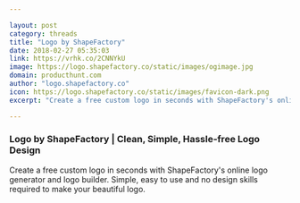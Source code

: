 ```yaml
---

layout: post
category: threads
title: "Logo by ShapeFactory"
date: 2018-02-27 05:35:03
link: https://vrhk.co/2CNNYkU
image: https://logo.shapefactory.co/static/images/ogimage.jpg
domain: producthunt.com
author: "logo.shapefactory.co"
icon: https://logo.shapefactory.co/static/images/favicon-dark.png
excerpt: "Create a free custom logo in seconds with ShapeFactory's online logo generator and logo builder. Simple, easy to use and no design skills required to make your beautiful logo."

---
```


### Logo by ShapeFactory | Clean, Simple, Hassle-free Logo Design

Create a free custom logo in seconds with ShapeFactory's online logo generator and logo builder. Simple, easy to use and no design skills required to make your beautiful logo.
